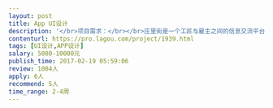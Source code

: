 ```yaml
---                
layout: post       
title: App UI设计           
description: '</br>项目需求：</br></br>庄里街是一个工匠与雇主之间的信息交流平台，本项目原型设计已经完善，设计师要根据原型设计出简单大气，根据工匠特性设计出适合工匠与雇主app UI图。</br>'     
contenturl: https://pro.lagou.com/project/1939.html      
tags: [UI设计,APP设计]            
salary: 5000-10000元          
publish_time: 2017-02-19 05:59:06         
review: 1004人                   
apply: 6人                   
recommend: 5人                   
time_range: 2-4周              
---                 
```

